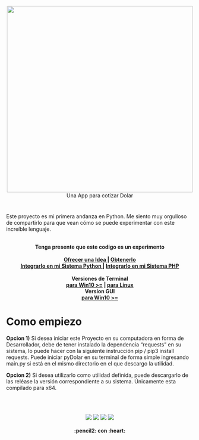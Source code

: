 
<p align="center">
<img width="500" src="https://raw.githubusercontent.com/gusgeek/bodi-dolar-py-app/main/logo.svg">
  <br>
  Una App para cotizar Dolar
</p>

# 

Este proyecto es mi primera andanza en Python. Me siento muy orgulloso de compartirlo para que vean cómo se puede experimentar con este increíble lenguaje.
<br><br>
  <p align="center">
  <strong>Tenga presente que este codigo es un experimento</strong>
  <br><br>
    <strong>
      <a href="https://github.com/gusgeek/bodi-dolar-py-app/issues/new"> Ofrecer una Idea </a> | 
      <a href="https://github.com/gusgeek/bodi-dolar-py-app/releases/latest"> Obtenerlo </a>
      <br>
      <a href="https://github.com/gusgeek/bodi-dolar-py-lib"> Integrarlo en mi Sistema Python  </a> | 
      <a href="https://github.com/gusgeek/bodi-dolar-php"> Integrarlo en mi Sistema PHP </a>
      <br> <br>
      Versiones de Terminal
      <br>
      <a href="https://github.com/gusgeek/bodi-dolar-py-app/releases/download/0.1/pyDolar-x64-win.exe">para Win10 >=</a> | 
      <a href="https://github.com/gusgeek/bodi-dolar-py-app/releases/download/0.1/pyDolar-x64-linux">para Linux </a>
      <br>
      Version GUI
      <br>
      <a href="https://github.com/gusgeek/bodi-dolar-py-app/releases/download/0.2/maintk.exe">para Win10 >=  </a>
    </strong>
  </p>

# Como empiezo

**Opcion 1)** Si desea iniciar este Proyecto en su computadora en forma de Desarrollador, debe de tener instalado la dependencia “requests” en su sistema, lo puede hacer con la siguiente instrucción pip / pip3 install requests.
Puede iniciar pyDolar en su terminal de forma simple ingresando main.py si está en el mismo directorio en el que descargo la utilidad. 

**Opcion 2)** Si desea utilizarlo como utilidad definida, puede descargarlo de las reléase la versión correspondiente a su sistema. Únicamente esta compilado para x64.

<br><br>
<p align="center">
    <img src="https://img.shields.io/github/downloads/gusgeek/bodi-dolar-py-app/total">  
    <img src="https://img.shields.io/github/v/release/gusgeek/bodi-dolar-py-app">  
    <img src="https://img.shields.io/github/release-date/gusgeek/bodi-dolar-py-app">  
    <img src="https://img.shields.io/github/languages/code-size/gusgeek/bodi-dolar-py-app">
  <br><br>
  <strong>:pencil2: con :heart:</strong>
</p>



